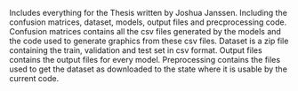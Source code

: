 Includes everything for the Thesis written by Joshua Janssen. Including the confusion matrices, dataset, models, output files and precprocessing code.
Confusion matrices contains all the csv files generated by the models and the code used to generate graphics from these csv files.
Dataset is a zip file containing the train, validation and test set in csv format.
Output files contains the output files for every model.
Preprocessing contains the files used to get the dataset as downloaded to the state where it is usable by the current code.
